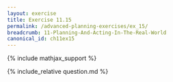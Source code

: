 ```yaml
---
layout: exercise
title: Exercise 11.15
permalink: /advanced-planning-exercises/ex_15/
breadcrumb: 11-Planning-And-Acting-In-The-Real-World
canonical_id: ch11ex15
---
```


{% include mathjax_support %}
<div id="hiddden">{% include_relative question.md %}</div>